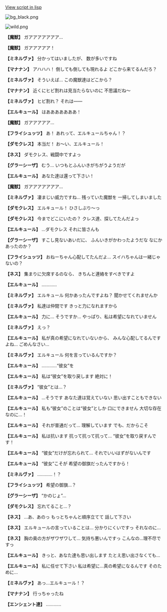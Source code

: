 [View script in lisp](../scripts/202103053.txt)

![bg_black.png](../images/backgrounds/bg_black.png)

![wild.png](../images/backgrounds/wild.png)

**【魔獣】**
ガアアアアアアア…

**【魔獣】**
ガアアアアア！

**【ミネルヴァ】**
分かってはいましたが、
数が多いですね

**【マナナン】**
アハハハ！
倒しても倒しても現れるよ
どこから来てるんだろ？

**【ミネルヴァ】**
そういえば…
この魔獣達はどこから？

**【マナナン】**
近くにヒビ割れは見当たらないのに
不思議だね～

**【ミネルヴァ】**
ヒビ割れ？
それは――

**【エルキュール】**
はあああああああ！

**【魔獣】**
ガアアアアア…

**【フライシュッツ】**
あ！
あれって、エルキュールちゃん！？

**【ダモクレス】**
本当だ！
お～い、エルキュール！

**【ネス】**
ダモクレス、戦闘中ですよっ

**【グラーシーザ】**
むう…
いつもとふんいきがちがうようだが

**【エルキュール】**
あなた達は還って下さい！

**【魔獣】**
ガアアアアアアア…

**【ミネルヴァ】**
凄まじい威力ですね…
残っていた魔獣を
一掃してしまいました

**【ダモクレス】**
エルキュール！
ひさしぶり～っ

**【ダモクレス】**
今までどこにいたの？
クレス達、探してたんだよっ

**【エルキュール】**
…ダモクレス
それに皆さんも

**【グラーシーザ】**
すこし見ないあいだに、
ふんいきがかわったようだな
なにかあったのか？

**【フライシュッツ】**
おねーちゃん心配してたんだよ…
スイハちゃんは一緒じゃないの？

**【ネス】**
集まりに欠席するのなら、
きちんと連絡をすべきですよ

**【エルキュール】**
…………

**【ミネルヴァ】**
エルキュール
何かあったんですよね？
聞かせてくれませんか

**【ミネルヴァ】**
私達は仲間です
きっと力になれますから

**【エルキュール】**
力に…
そうですか…
やっぱり、私は希望になれていません

**【ミネルヴァ】**
えっ？

**【エルキュール】**
私が真の希望になれていないから、
みんな心配してるんですよね…
ごめんなさい…

**【ミネルヴァ】**
エルキュール
何を言っているんですか？

**【エルキュール】**
…………“彼女”を

**【エルキュール】**
私は“彼女”を取り戻します
絶対に！

**【ミネルヴァ】**
“彼女”とは…？

**【エルキュール】**
…そうです
あなた達は覚えていない
思い出すこともできない

**【エルキュール】**
私も“彼女”のことは“彼女”としか
口にできません
大切な存在なのに…！

**【エルキュール】**
それが普通だって…
理解しています
でも、だからこそ

**【エルキュール】**
私は抗います
抗って抗って抗って…
“彼女”を取り戻すんです！

**【エルキュール】**
“彼女”だけが忘れられて…
それでいいはずがないんです

**【エルキュール】**
“彼女”こそが
希望の御旗だったんですから！

**【ミネルヴァ】**
…………！？

**【フライシュッツ】**
希望の御旗…？

**【グラーシーザ】**
“かのじょ”…

**【ダモクレス】**
忘れてること…？

**【ネス】**
…あ、あのっ
もっとちゃんと順序立てて
話して下さい

**【ネス】**
エルキュールの言っていることは…
分かりにくいですっ
それなのに…

**【ネス】**
胸の奥の方がザワザワして…
気持ち悪いんですっ
こんなの…理不尽ですっ

**【エルキュール】**
きっと、あなた達も思い出します
たとえ思い出さなくても…

**【エルキュール】**
私に任せて下さい
私は希望に…真の希望になるんです
そのために…

**【ミネルヴァ】**
あっ…エルキュール！？

**【マナナン】**
行っちゃったね

**【エンシェント達】**
…………
